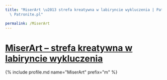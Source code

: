 ```yaml
---
title: "MiserArt \u2013 strefa kreatywna w labiryncie wykluczenia | Patromierz - statystyki\
  \ Patronite.pl"

permalink: /MiserArt
---
```


# [MiserArt – strefa kreatywna w labiryncie wykluczenia](https://patronite.pl/MiserArt)

{% include profile.md name="MiserArt" prefix="m" %}
